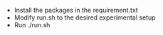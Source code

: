 - Install the packages in the requirement.txt
- Modify run.sh to the desired experimental setup
- Run ./run.sh
